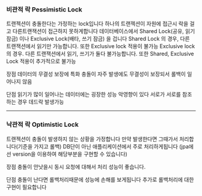 ### 비관적 락 Pessimistic Lock
트랜젝션이 충돌한다는 가정하는 lock입니다
하나의 트랜젝션이 자원에 접근시 락을 걸고 다른트랜잭션이 접근하지 못하게합니다
데이터베이스에서 Shared Lock(공유, 읽기 잠금) 이나 Exclusive Lock(배타, 쓰기 잠금) 을 겁니다
Shared Lock 의 경우, 다른 트랜잭션에서 읽기만 가능합니다. 또한 Exclusive lock 적용이 불가능
Exclusive lock 의 경우. 다른 트랜잭션에서 읽기, 쓰기가 둘다 불가능합니다. 또한 Shared, Exclusive Lock 적용이 추가적으로 불가능

장점
데이터의 무결성 보장에 특화
충돌이 자주 발생에도 무결성이 보장되서 롤백이 일어나지 않음

단점
읽기가 많이 일어나는 데이터에는 굉장한 성능 악영향이 있다
서로가 서로를 참조하는 경우 데드락 발생가능

---
### 낙관적 락 Optimistic Lock
트랜젝션이 충돌이 발생하지 않는 상황을 가정합니다
만약 발생한다면 그때가서 처리합니다(기준을 가지고 롤백)
DB단이 아닌 애플리케이션에서 주로 처리하게됩니다
(jpa에선 version을 이용하여 해당부분을 구현할 수 있습니다)

장점
충돌이 안낫을시 동시 요청에 대해서 처리 성능이 좋습니다.


단점
충돌이 난다면 롤백처리때문에 성능에 손해를 보게됩니다
추가로 롤백처리에 대한 구현이 필요합니다


